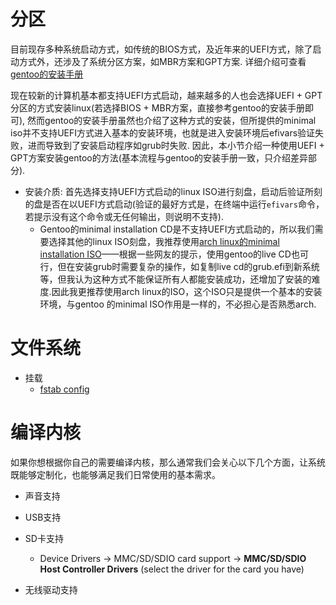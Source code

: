 # 分区
目前现存多种系统启动方式，如传统的BIOS方式，及近年来的UEFI方式，除了启动方式外，还涉及了系统分区方案，如MBR方案和GPT方案. 详细介绍可查看[gentoo的安装手册](https://wiki.gentoo.org/wiki/Handbook:AMD64/Installation/Disks)

现在较新的计算机基本都支持UEFI方式启动，越来越多的人也会选择UEFI + GPT分区的方式安装linux(若选择BIOS + MBR方案，直接参考gentoo的安装手册即可), 然而gentoo的安装手册虽然也介绍了这种方式的安装，但所提供的minimal iso并不支持UEFI方式进入基本的安装环境，也就是进入安装环境后efivars验证失败，进而导致到了安装启动程序如grub时失败. 因此，本小节介绍一种使用UEFI + GPT方案安装gentoo的方法(基本流程与gentoo的安装手册一致，只介绍差异部分).

- 安装介质:
  首先选择支持UEFI方式启动的linux ISO进行刻盘，启动后验证所刻的盘是否在以UEFI方式启动(验证的最好方式是，在终端中运行`efivars`命令，若提示没有这个命令或无任何输出，则说明不支持).
	- Gentoo的minimal installation CD是不支持UEFI方式启动的，所以我们需要选择其他的linux ISO刻盘，我推荐使用[arch linux的minimal installation ISO](https://www.archlinux.org/download/)——根据一些网友的提示，使用gentoo的live CD也可行，但在安装grub时需要复杂的操作，如复制live cd的grub.efi到新系统等，但我认为这种方式不能保证所有人都能安装成功，还增加了安装的难度.因此我更推荐使用arch linux的ISO，这个ISO只是提供一个基本的安装环境，与gentoo 的minimal ISO作用是一样的，不必担心是否熟悉arch.

# 文件系统
- 挂载
  * [fstab config](gentoo-os/etc/fstab)

# 编译内核
如果你想根据你自己的需要编译内核，那么通常我们会关心以下几个方面，让系统既能够定制化，也能够满足我们日常使用的基本需求。
- 声音支持
- USB支持
- SD卡支持
  * Device Drivers $\rightarrow$ MMC/SD/SDIO card support $\rightarrow$ **MMC/SD/SDIO Host Controller Drivers** (select the driver for the card you have)

- 无线驱动支持

